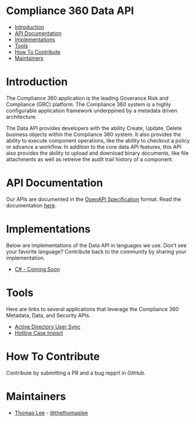 # Compliance 360 Data API
* [Introduction](#introduction)
* [API Documentation](#api-documentation)
* [Implementations](#implementations)
* [Tools](#tools)
* [How To Contribute](#how-to-contribute)
* [Maintainers](#maintainers)

# Introduction
The Compliance 360 application is the leading Goverance Risk and Compliance (GRC) platform. The Compliance 360 system is a highly configurable application framework underppined by a metadata driven architecture. 

The Data API provides developers with the ability Create, Update, Delete business objects within the Compliance 360 system. It also provides the ability to execute component operations, like the ability to checkout a policy or advance a workflow. In addition to the core data API features, this API also provides the ability to upload and download binary documents, like file attachments as well as retreive the audit trail history of a component.

# API Documentation
Our APIs are documented in the [OpenAPI Specification](https://github.com/OAI/OpenAPI-Specification/blob/master/versions/3.0.0.md) format. Read the documentation [here](https://app.swaggerhub.com/api/saiglobal/compliance360-data/2.0.0).

# Implementations
Below are implementations of the Data API in languages we use. Don't see your favorite language? Contribute back to the community by sharing your implementation.
* [C# - Coming Soon](#)

# Tools
Here are links to several applications that leverage the Compliance 360 Metadata, Data, and Security APIs.
* [Active Directory User Sync](#)
* [Hotline Case Import](#)

# How To Contribute
Contribute by submitting a PR and a bug repprt in GitHub.

# Maintainers
* [Thomas Lee](https://github.com/thethomaslee) - [@thethomaslee](https://twitter.com/thethomaslee)


